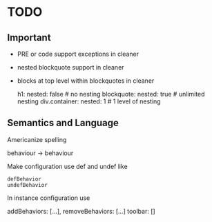 # TODO

## Important

* PRE or code support exceptions in cleaner
* nested blockquote support in cleaner
* blocks at top level within blockquotes in cleaner

    h1:
      nested: false   # no nesting
    blockquote:
      nested: true    # unlimited nesting
    div.container:
      nested: 1       # 1 level of nesting


## Semantics and Language

Americanize spelling

  behaviour -> behaviour

Make configuration use def and undef like

    defBehavior
    undefBehavior

In instance configuration use

  addBehaviors: [...],
  removeBehaviors: [...]
  toolbar: []